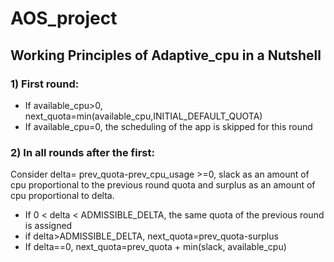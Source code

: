 # AOS_project

## Working Principles of Adaptive_cpu in a Nutshell

### 1) First round:
  - If available_cpu>0, next_quota=min(available_cpu,INITIAL_DEFAULT_QUOTA)
  - If available_cpu=0, the scheduling of the app is skipped for this round

### 2) In all rounds after the first:
 Consider delta= prev_quota-prev_cpu_usage >=0, slack as an amount of cpu proportional to the previous round quota and surplus as an amount of cpu proportional to delta.
  - If 0 < delta < ADMISSIBLE_DELTA, the same quota of the previous round is assigned
  - if delta>ADMISSIBLE_DELTA, next_quota=prev_quota-surplus
  - If delta==0, next_quota=prev_quota + min(slack, available_cpu)
